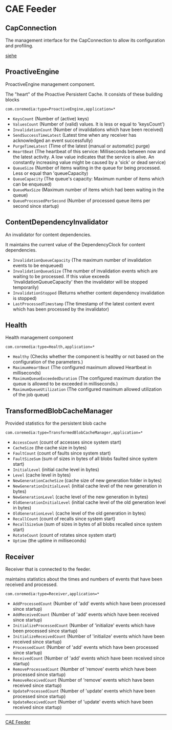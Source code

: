 # CAE Feeder


## CapConnection

The management interface for the CapConnection to allow its configuration and profiling.

[siehe](./capconnection.md)


## <a name="ProactiveEngine"></a>ProactiveEngine

ProactiveEngine management component.

The "heart" of the Proactive Persistent Cache. It consists of these building blocks

`com.coremedia:type=ProactiveEngine,application=*`

- `KeysCount` (Number of (active) keys)
- `ValuesCount` (Number of (valid) values. It is less or equal to 'keysCount')
- `InvalidationCount` (Number of invalidations which have been received)
- `SendSuccessTimeLatest` (Latest time when any receiver has acknowledged an event successfully)
- `PurgeTimeLatest` (Time of the latest (manual or automatic) purge)
- `HeartBeat` (The heartbeat of this service: Milliseconds between now and the latest activity. A low value indicates that the service is alive. An constantly increasing value might be caused by a 'sick' or dead service)
- `QueueSize` (Number of items waiting in the queue for being processed. Less or equal than 'queueCapacity)
- `QueueCapacity` (The queue's capacity: Maximum number of items which can be enqueued)
- `QueueMaxSize` (Maximum number of items which had been waiting in the queue)
- `QueueProcessedPerSecond` (Number of processed queue items per second since startup)

## <a name="ContentDependencyInvalidator"></a>ContentDependencyInvalidator

An invalidator for content dependencies.

It maintains the current value of the DependencyClock for content dependencies.

- `InvalidationQueueCapacity` (The maximum number of invalidation events to be enqueued)
- `InvalidationQueueSize` (The number of invalidation events which are waiting to be processed. If this value exceeds 'InvalidationQueueCapacity' then the invalidator will be stopped temporarily)
- `InvalidationStopped` (Returns whether content dependency invalidation is stopped)
- `LastProcessedTimestamp` (The timestamp of the latest content event which has been processed by the invalidator)


## <a name="Health"></a>Health

Health management component

`com.coremedia:type=Health,application=*`

- `Healthy` (Checks whether the component is healthy or not based on the configuration of the parameters.)
- `MaximumHeartBeat` (The configured maximum allowed Heartbeat in milliseconds)
- `MaximumQueueExceededDuration` (The configured maximum duration the queue is allowed to be exceeded in milliseconds.)
- `MaximumQueueUtilization` (The configured maximum allowed utilization of the job queue)


## TransformedBlobCacheManager

Provided statistics for the persistent blob cache

`com.coremedia:type=TransformedBlobCacheManager,application=*`

- `AccessCount` (count of accesses since system start)
- `CacheSize` (the cache size in bytes)
- `FaultCount` (count of faults since system start)
- `FaultSizeSum` (sum of sizes in bytes of all blobs faulted since system start)
- `InitialLevel` (initial cache level in bytes)
- `Level` (cache level in bytes)
- `NewGenerationCacheSize` (cache size of new generation folder in bytes)
- `NewGenerationInitialLevel` (initial cache level of the new generation in bytes)
- `NewGenerationLevel` (cache level of the new generation in bytes)
- `OldGenerationInitialLevel` (initial cache level of the old generation level in bytes)
- `OldGenerationLevel` (cache level of the old generation in bytes)
- `RecallCount` (count of recalls since system start)
- `RecallSizeSum` (sum of sizes in bytes of all blobs recalled since system start)
- `RotateCount` (count of rotates since system start)
- `Uptime` (the uptime in milliseconds)


## Receiver

Receiver that is connected to the feeder.

maintains statistics about the times and numbers of events that have been received and processed.


`com.coremedia:type=Receiver,application=*`

- `AddProcessedCount` (Number of 'add' events which have been processed since startup)
- `AddReceivedCount` (Number of 'add' events which have been received since startup)
- `InitializeProcessedCount` (Number of 'initialize' events which have been processed since startup)
- `InitializeReceivedCount` (Number of 'initialize' events which have been received since startup)
- `ProcessedCount` (Number of 'add' events which have been processed since startup)
- `ReceivedCount` (Number of 'add' events which have been received since startup)
- `RemoveProcessedCount` (Number of 'remove' events which have been processed since startup)
- `RemoveReceivedCount` (Number of 'remove' events which have been received since startup)
- `UpdateProcessedCount` (Number of 'update' events which have been processed since startup)
- `UpdateReceivedCount` (Number of 'update' events which have been received since startup)


----

[CAE Feeder](https://documentation.coremedia.com/dxp8/7.5.42-10/manuals/search-en/webhelp/content/CAEFeederJMX.html)

